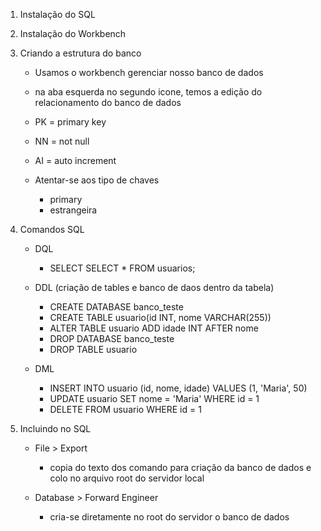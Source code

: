 1. Instalação do SQL
2. Instalação do Workbench
3. Criando a estrutura do banco
    - Usamos o workbench gerenciar nosso banco de dados
    - na aba esquerda no segundo icone, temos a edição do relacionamento do banco de dados
    - PK = primary key
    - NN = not null
    - AI = auto increment

    - Atentar-se aos tipo de chaves
        - primary
        - estrangeira

4. Comandos SQL
    - DQL
        - SELECT
            SELECT * FROM usuarios;
    
    - DDL (criação de tables e banco de daos dentro da tabela)
        - CREATE DATABASE banco_teste
        - CREATE TABLE usuario(id INT, nome VARCHAR(255))
        - ALTER TABLE usuario ADD idade INT AFTER nome
        - DROP DATABASE banco_teste
        - DROP TABLE usuario
    
    - DML
        - INSERT INTO usuario (id, nome, idade) VALUES (1, 'Maria', 50)
        - UPDATE usuario SET nome = 'Maria' WHERE id = 1
        - DELETE FROM usuario WHERE id = 1

5. Incluindo no SQL
    - File > Export
        - copia do texto dos comando para criação da banco de dados e colo no arquivo root do servidor local
    
    - Database > Forward Engineer
        - cria-se diretamente no root do servidor o banco de dados